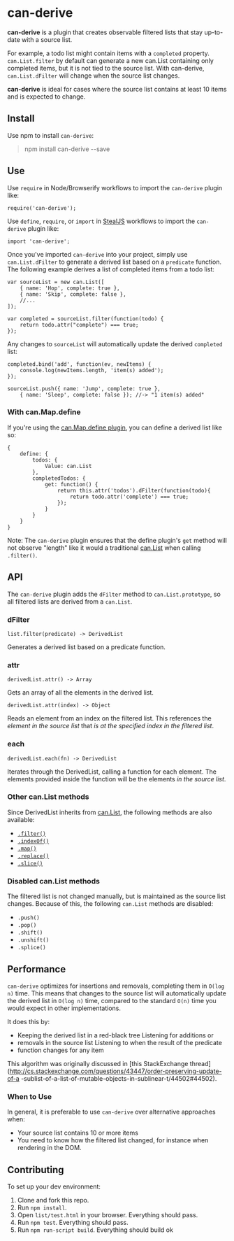 # can-derive

**can-derive** is a plugin that creates observable filtered lists that stay
up-to-date with a source list.

For example, a todo list might contain items with a `completed` property.
`can.List.filter` by default can generate a new can.List containing only
completed items, but it is not tied to the source list. With can-derive,
`can.List.dFilter` will change when the source list changes.

**can-derive** is ideal for cases where the source list contains at least
10 items and is expected to change.

## Install

Use npm to install `can-derive`:

> npm install can-derive --save

## Use

Use `require` in Node/Browserify workflows to import the `can-derive` plugin
like:

```
require('can-derive');
```

Use `define`, `require`, or `import` in [StealJS](http://stealjs.com/) workflows
to import the `can-derive` plugin like:

```
import 'can-derive';
```

Once you've imported `can-derive` into your project, simply use
`can.List.dFilter` to generate a derived list based on a `predicate` function.
The following example derives a list of completed items from a todo list:

```
var sourceList = new can.List([
    { name: 'Hop', complete: true },
    { name: 'Skip', complete: false },
    //...
]);

var completed = sourceList.filter(function(todo) {
    return todo.attr("complete") === true;
});
```

Any changes to `sourceList` will automatically update the derived `completed`
list:

```
completed.bind('add', function(ev, newItems) {
    console.log(newItems.length, 'item(s) added');
});

sourceList.push({ name: 'Jump', complete: true },
    { name: 'Sleep', complete: false }); //-> "1 item(s) added"
```

### With can.Map.define

If you're using the [can.Map.define
plugin](http://canjs.com/docs/can.Map.prototype.define.html), you can define a
derived list like so:

```
{
    define: {
        todos: {
            Value: can.List
        },
        completedTodos: {
            get: function() {
                return this.attr('todos').dFilter(function(todo){
                    return todo.attr('complete') === true;
                });
            }
        }
    }
}
```

Note: The `can-derive` plugin ensures that the define plugin's `get` method will
not observe "length" like it would a traditional [can.List](http://canjs.com/docs/can.List.html)
when calling `.filter()`.

## API

The `can-derive` plugin adds the `dFilter` method to `can.List.prototype`, so
all filtered lists are derived from a `can.List`.

### dFilter

`list.filter(predicate) -> DerivedList`

Generates a derived list based on a predicate function.

### attr

`derivedList.attr() -> Array`

Gets an array of all the elements in the derived list.

`derivedList.attr(index) -> Object`

Reads an element from an index on the filtered list. This references the
*element in the source list* that *is at the specified index in the filtered
list*.

### each

`derivedList.each(fn) -> DerivedList`

Iterates through the DerivedList, calling a function for each element. The
elements provided inside the function will be the elements *in the source list*.

### Other can.List methods

Since DerivedList inherits from [can.List](http://canjs.com/docs/can.List.html),
the following methods are also available:

- [`.filter()`](http://canjs.com/docs/can.List.prototype.filter.html)
- [`.indexOf()`](http://canjs.com/docs/can.List.prototype.indexOf.html)
- [`.map()`](http://canjs.com/docs/can.List.prototype.map.html)
- [`.replace()`](http://canjs.com/docs/can.List.prototype.replace.html)
- [`.slice()`](http://canjs.com/docs/can.List.prototype.slice.html)

### Disabled can.List methods

The filtered list is not changed manually, but is maintained as the source list
changes. Because of this, the following `can.List` methods are disabled:

- `.push()`
- `.pop()`
- `.shift()`
- `.unshift()`
- `.splice()`

## Performance

`can-derive` optimizes for insertions and removals, completing them in `O(log n)`
time. This means that changes to the source list will automatically update the
derived list in `O(log n)` time, compared to the standard `O(n)` time you would
expect in other implementations.

It does this by:

- Keeping the derived list in a red-black tree Listening for additions or
- removals in the source list Listening to when the result of the predicate
- function changes for any item

This algorithm was originally discussed in [this StackExchange
thread](http://cs.stackexchange.com/questions/43447/order-preserving-update-of-a
-sublist-of-a-list-of-mutable-objects-in-sublinear-t/44502#44502).

### When to Use

In general, it is preferable to use `can-derive` over alternative approaches
when:

- Your source list contains 10 or more items
- You need to know how the filtered list changed, for instance when rendering
  in the DOM.


## Contributing

To set up your dev environment:

1. Clone and fork this repo.
2. Run `npm install`.
3. Open `list/test.html` in your browser. Everything should pass.
4. Run `npm test`. Everything should pass.
5. Run `npm run-script build`. Everything should build ok
